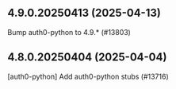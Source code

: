 ## 4.9.0.20250413 (2025-04-13)

Bump auth0-python to 4.9.* (#13803)

## 4.8.0.20250404 (2025-04-04)

[auth0-python] Add auth0-python stubs (#13716)

